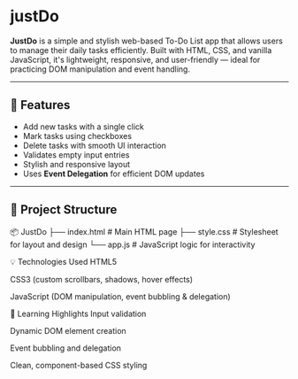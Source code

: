 # justDo

**JustDo** is a simple and stylish web-based To-Do List app that allows users to manage their daily tasks efficiently. Built with HTML, CSS, and vanilla JavaScript, it's lightweight, responsive, and user-friendly — ideal for practicing DOM manipulation and event handling.

---

## 🚀 Features

- Add new tasks with a single click
- Mark tasks using checkboxes
- Delete tasks with smooth UI interaction
- Validates empty input entries
- Stylish and responsive layout
- Uses **Event Delegation** for efficient DOM updates

---

## 📁 Project Structure


📦 JustDo
├── index.html # Main HTML page
├── style.css # Stylesheet for layout and design
└── app.js # JavaScript logic for interactivity


💡 Technologies Used
HTML5

CSS3 (custom scrollbars, shadows, hover effects)

JavaScript (DOM manipulation, event bubbling & delegation)

📌 Learning Highlights
Input validation

Dynamic DOM element creation

Event bubbling and delegation

Clean, component-based CSS styling
